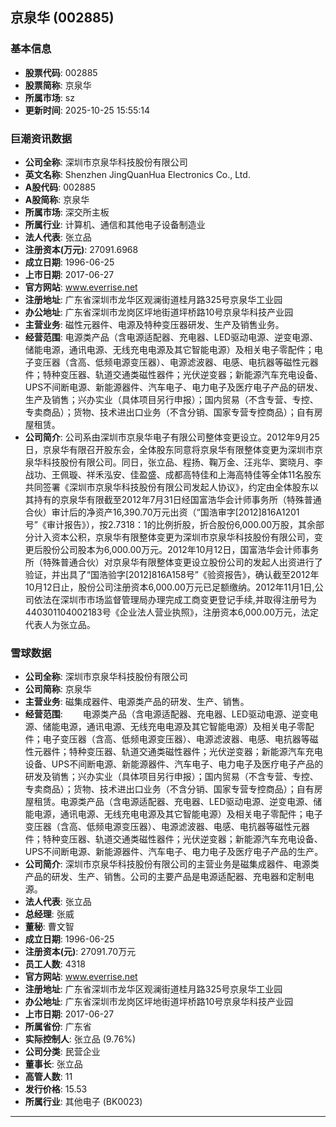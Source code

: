 ## 京泉华 (002885)

### 基本信息

- **股票代码**: 002885
- **股票简称**: 京泉华
- **所属市场**: sz
- **更新时间**: 2025-10-25 15:55:14

### 巨潮资讯数据

- **公司全称**: 深圳市京泉华科技股份有限公司
- **英文名称**: Shenzhen JingQuanHua Electronics Co., Ltd.
- **A股代码**: 002885
- **A股简称**: 京泉华
- **所属市场**: 深交所主板
- **所属行业**: 计算机、通信和其他电子设备制造业
- **法人代表**: 张立品
- **注册资本(万元)**: 27091.6968
- **成立日期**: 1996-06-25
- **上市日期**: 2017-06-27
- **官方网站**: www.everrise.net
- **注册地址**: 广东省深圳市龙华区观澜街道桂月路325号京泉华工业园
- **办公地址**: 广东省深圳市龙岗区坪地街道坪桥路10号京泉华科技产业园
- **主营业务**: 磁性元器件、电源及特种变压器研发、生产及销售业务。
- **经营范围**: 电源类产品（含电源适配器、充电器、LED驱动电源、逆变电源、储能电源，通讯电源、无线充电电源及其它智能电源）及相关电子零配件；电子变压器（含高、低频电源变压器）、电源滤波器、电感、电抗器等磁性元器件；特种变压器、轨道交通类磁性器件；光伏逆变器；新能源汽车充电设备、UPS不间断电源、新能源器件、汽车电子、电力电子及医疗电子产品的研发、生产及销售；兴办实业（具体项目另行申报）；国内贸易（不含专营、专控、专卖商品）；货物、技术进出口业务（不含分销、国家专营专控商品）；自有房屋租赁。
- **公司简介**: 公司系由深圳市京泉华电子有限公司整体变更设立。2012年9月25日，京泉华有限召开股东会，全体股东同意将京泉华有限整体变更为深圳市京泉华科技股份有限公司。同日，张立品、程扬、鞠万金、汪兆华、窦晓月、李战功、王佩璇、祥禾泓安、佳盈盛、成都高特佳和上海高特佳等全体11名股东共同签署《深圳市京泉华科技股份有限公司发起人协议》，约定由全体股东以其持有的京泉华有限截至2012年7月31日经国富浩华会计师事务所（特殊普通合伙）审计后的净资产16,390.70万元出资（“国浩审字[2012]816A1201号”《审计报告》），按2.7318：1的比例折股，折合股份6,000.00万股，其余部分计入资本公积，京泉华有限整体变更为深圳市京泉华科技股份有限公司，变更后股份公司股本为6,000.00万元。2012年10月12日，国富浩华会计师事务所（特殊普通合伙）对京泉华有限整体变更设立股份公司的发起人出资进行了验证，并出具了“国浩验字[2012]816A158号”《验资报告》，确认截至2012年10月12日止，股份公司注册资本6,000.00万元已足额缴纳。2012年11月1日,公司依法在深圳市市场监督管理局办理完成工商变更登记手续,并取得注册号为440301104002183号《企业法人营业执照》，注册资本6,000.00万元，法定代表人为张立品。

### 雪球数据

- **公司全称**: 深圳市京泉华科技股份有限公司
- **公司简称**: 京泉华
- **主营业务**: 磁集成器件、电源类产品的研发、生产、销售。
- **经营范围**: 　　电源类产品（含电源适配器、充电器、LED驱动电源、逆变电源、储能电源，通讯电源、无线充电电源及其它智能电源）及相关电子零配件；电子变压器（含高、低频电源变压器）、电源滤波器、电感、电抗器等磁性元器件；特种变压器、轨道交通类磁性器件；光伏逆变器；新能源汽车充电设备、UPS不间断电源、新能源器件、汽车电子、电力电子及医疗电子产品的研发及销售；兴办实业（具体项目另行申报）；国内贸易（不含专营、专控、专卖商品）；货物、技术进出口业务（不含分销、国家专营专控商品）；自有房屋租赁。电源类产品（含电源适配器、充电器、LED驱动电源、逆变电源、储能电源，通讯电源、无线充电电源及其它智能电源）及相关电子零配件；电子变压器（含高、低频电源变压器）、电源滤波器、电感、电抗器等磁性元器件；特种变压器、轨道交通类磁性器件；光伏逆变器；新能源汽车充电设备、UPS不间断电源、新能源器件、汽车电子、电力电子及医疗电子产品的生产。
- **公司简介**: 深圳市京泉华科技股份有限公司的主营业务是磁集成器件、电源类产品的研发、生产、销售。公司的主要产品是电源适配器、充电器和定制电源。
- **法人代表**: 张立品
- **总经理**: 张威
- **董秘**: 曹文智
- **成立日期**: 1996-06-25
- **注册资本(元)**: 27091.70万元
- **员工人数**: 4318
- **官方网站**: www.everrise.net
- **注册地址**: 广东省深圳市龙华区观澜街道桂月路325号京泉华工业园
- **办公地址**: 广东省深圳市龙岗区坪地街道坪桥路10号京泉华科技产业园
- **上市日期**: 2017-06-27
- **所属省份**: 广东省
- **实际控制人**: 张立品 (9.76%)
- **公司分类**: 民营企业
- **董事长**: 张立品
- **高管人数**: 11
- **发行价格**: 15.53
- **所属行业**: 其他电子 (BK0023)

---